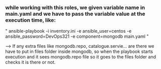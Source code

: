 ### while working with this roles, we given variable name in main.yaml and we have to pass the variable value at the execution time, like:

" ansible-playbook -i inventory.ini -e ansible_user=centos -e ansible_password=DevOps321 -e component=mongodb main.yaml "

--> If any extra files like mongodb.repo, catalogue.servie... are there we have to put in files folder inside mongodb, so when the playbook starts execution and it sees mongodb.repo file so it goes to the files folder and checks it is there or not. 